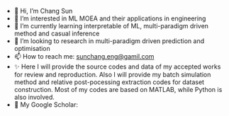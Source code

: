 - 👋 Hi, I’m Chang Sun
- 👀 I’m interested in ML MOEA and their applications in engineering
- 🌱 I’m currently learning interpretable of ML, multi-paradigm driven method and casual inference
- 💞️ I’m looking to research in multi-paradigm driven prediction and optimisation
- 📫 How to reach me: sunchang.eng@gamil.com
- ✨ Here I will provide the source codes and data of my accepted works for review and reproduction. Also I will provide my batch simulation method and relative post-pocessing extraction codes for dataset construction. Most of my codes are based on MATLAB, while Python is also involved.
- 👀 My Google Scholar: 

<!---
sooncheer0420/sooncheer0420 is a ✨ special ✨ repository because its `README.md` (this file) appears on your GitHub profile.
You can click the Preview link to take a look at your changes.
--->

